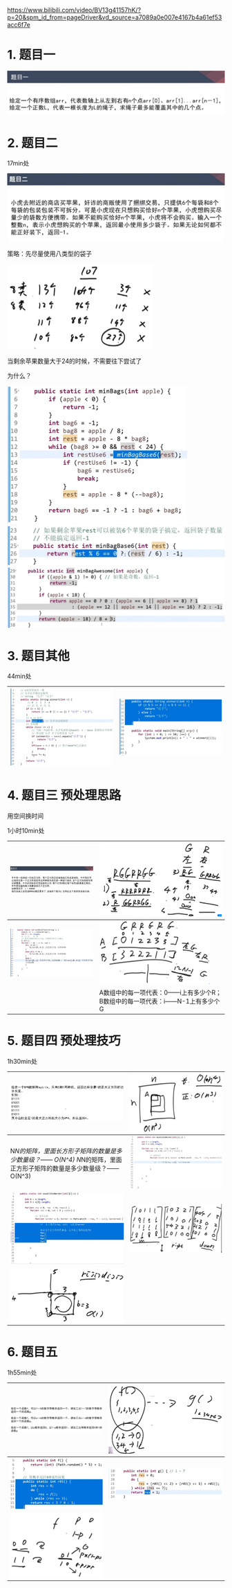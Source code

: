 https://www.bilibili.com/video/BV13g41157hK/?p=20&spm_id_from=pageDriver&vd_source=a7089a0e007e4167b4a61ef53acc6f7e

# 1. 题目一

<img src="算法相关图片/image-20240704172506681.png" alt="image-20240704172506681" style="zoom:50%;" />

 

# 2.  题目二

17min处

<img src="算法相关图片/image-20240704183701619.png" alt="image-20240704183701619" style="zoom:50%;" />

策略：先尽量使用八类型的袋子

 <img src="算法相关图片/image-20240704213236915.png" alt="image-20240704213236915" style="zoom:33%;" />

当剩余苹果数量大于24的时候，不需要往下尝试了

为什么？

<img src="算法相关图片/image-20240704214204417.png" alt="image-20240704214204417" style="zoom:50%;" />

<img src="算法相关图片/image-20240704214226644.png" alt="image-20240704214226644" style="zoom:50%;" />



<img src="算法相关图片/image-20240704215043348.png" alt="image-20240704215043348" style="zoom:50%;" />

# 3. 题目其他

44min处

| <img src="算法相关图片/image-20240704215621159.png" alt="image-20240704215621159" style="zoom:50%;" /> | <img src="算法相关图片/image-20240704221532672.png" alt="image-20240704221532672" style="zoom:50%;" /> |
| ------------------------------------------------------------ | ------------------------------------------------------------ |

# 4. 题目三 预处理思路

用空间换时间

1小时10min处

| <img src="算法相关图片/image-20240704221735894.png" alt="image-20240704221735894" style="zoom:40%;" /> | <img src="算法相关图片/image-20240708133823519.png" alt="image-20240708133823519" style="zoom: 30%;" /> |
| ------------------------------------------------------------ | ------------------------------------------------------------ |
| <img src="算法相关图片/image-20240708134616918.png" alt="image-20240708134616918" style="zoom:40%;" /> | <img src="算法相关图片/image-20240708142429062.png" alt="image-20240708142429062" style="zoom: 25%;" /> |
|                                                              | A数组中的每一项代表：0——i上有多少个R；B数组中的每一项代表：i——N-1上有多少个G |

# 5. 题目四 预处理技巧

1h30min处

| <img src="算法相关图片/image-20240708142919707.png" alt="image-20240708142919707" style="zoom:50%;" /> | <img src="算法相关图片/image-20240708143817773.png" alt="image-20240708143817773" style="zoom:25%;" /> |
| ------------------------------------------------------------ | ------------------------------------------------------------ |
| N*N的矩阵，里面长方形子矩阵的数量是多少数量级？—— O(N^4)                                     N*N的矩阵，里面正方形子矩阵的数量是多少数量级？—— O(N^3) | <img src="算法相关图片/image-20240708144315870.png" alt="image-20240708144315870" style="zoom: 75%;" /> |
| <img src="算法相关图片/image-20240708144632828.png" alt="image-20240708144632828" style="zoom:80%;" /> | <img src="算法相关图片/image-20240708144951456.png" alt="image-20240708144951456" style="zoom: 25%;" /> |
| <img src="算法相关图片/image-20240708145119101.png" alt="image-20240708145119101" style="zoom:50%;" /> |                                                              |

# 6. 题目五

1h55min处

| <img src="算法相关图片/image-20240708145332858.png" alt="image-20240708145332858" style="zoom: 45%;" /> | <img src="算法相关图片/image-20240708150949062.png" alt="image-20240708150949062" style="zoom:37%;" /> |
| ------------------------------------------------------------ | ------------------------------------------------------------ |
| ![image-20240708151117472](算法相关图片/image-20240708151117472.png) | ![image-20240708151655494](算法相关图片/image-20240708151655494.png) |
| <img src="算法相关图片/image-20240708152319283.png" alt="image-20240708152319283" style="zoom: 50%;" /> |                                                              |



















































































